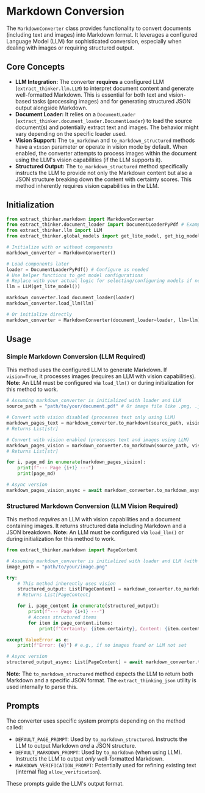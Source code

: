 # Markdown Conversion

The `MarkdownConverter` class provides functionality to convert documents (including text and images) into Markdown format. It leverages a configured Language Model (LLM) for sophisticated conversion, especially when dealing with images or requiring structured output.

## Core Concepts

- **LLM Integration:** The converter **requires** a configured LLM (`extract_thinker.llm.LLM`) to interpret document content and generate well-formatted Markdown. This is essential for both text and vision-based tasks (processing images) and for generating structured JSON output alongside Markdown.
- **Document Loader:** It relies on a `DocumentLoader` (`extract_thinker.document_loader.DocumentLoader`) to load the source document(s) and potentially extract text and images. The behavior might vary depending on the specific loader used.
- **Vision Support:** The `to_markdown` and `to_markdown_structured` methods have a `vision` parameter or operate in vision mode by default. When enabled, the converter attempts to process images within the document using the LLM's vision capabilities (if the LLM supports it).
- **Structured Output:** The `to_markdown_structured` method specifically instructs the LLM to provide not only the Markdown content but also a JSON structure breaking down the content with certainty scores. This method inherently requires vision capabilities in the LLM.

## Initialization

```python
from extract_thinker.markdown import MarkdownConverter
from extract_thinker.document_loader import DocumentLoaderPyPdf # Example loader
from extract_thinker.llm import LLM
from extract_thinker.global_models import get_lite_model, get_big_model # Helpers for model config

# Initialize with or without components
markdown_converter = MarkdownConverter()

# Load components later
loader = DocumentLoaderPyPdf() # Configure as needed
# Use helper functions to get model configurations
# Replace with your actual logic for selecting/configuring models if needed
llm = LLM(get_lite_model()) 

markdown_converter.load_document_loader(loader)
markdown_converter.load_llm(llm)

# Or initialize directly
markdown_converter = MarkdownConverter(document_loader=loader, llm=llm)
```

## Usage

### Simple Markdown Conversion (LLM Required)

This method uses the configured LLM to generate Markdown. If `vision=True`, it processes images (requires an LLM with vision capabilities). **Note:** An LLM must be configured via `load_llm()` or during initialization for this method to work.

```python
# Assuming markdown_converter is initialized with loader and LLM
source_path = "path/to/your/document.pdf" # Or image file like .png, .jpg

# Convert with vision disabled (processes text only using LLM)
markdown_pages_text = markdown_converter.to_markdown(source_path, vision=False) 
# Returns List[str]

# Convert with vision enabled (processes text and images using LLM)
markdown_pages_vision = markdown_converter.to_markdown(source_path, vision=True) 
# Returns List[str]

for i, page_md in enumerate(markdown_pages_vision):
    print(f"--- Page {i+1} ---")
    print(page_md)

# Async version
markdown_pages_vision_async = await markdown_converter.to_markdown_async(source_path, vision=True)
```

### Structured Markdown Conversion (LLM Vision Required)

This method *requires* an LLM with vision capabilities and a document containing images. It returns structured data including Markdown and a JSON breakdown. **Note:** An LLM must be configured via `load_llm()` or during initialization for this method to work.

```python
from extract_thinker.markdown import PageContent

# Assuming markdown_converter is initialized with loader and LLM (with vision)
image_path = "path/to/your/image.png" 

try:
    # This method inherently uses vision
    structured_output: List[PageContent] = markdown_converter.to_markdown_structured(image_path)
    # Returns List[PageContent]

    for i, page_content in enumerate(structured_output):
        print(f"--- Page {i+1} ---")
        # Access structured items
        for item in page_content.items:
            print(f"Certainty: {item.certainty}, Content: {item.content[:50]}...") # Print snippet

except ValueError as e:
    print(f"Error: {e}") # e.g., if no images found or LLM not set

# Async version
structured_output_async: List[PageContent] = await markdown_converter.to_markdown_structured_async(image_path)

```
**Note:** The `to_markdown_structured` method expects the LLM to return both Markdown and a specific JSON format. The `extract_thinking_json` utility is used internally to parse this.

## Prompts

The converter uses specific system prompts depending on the method called:
- `DEFAULT_PAGE_PROMPT`: Used by `to_markdown_structured`. Instructs the LLM to output Markdown *and* a JSON structure.
- `DEFAULT_MARKDOWN_PROMPT`: Used by `to_markdown` (when using LLM). Instructs the LLM to output *only* well-formatted Markdown.
- `MARKDOWN_VERIFICATION_PROMPT`: Potentially used for refining existing text (internal flag `allow_verification`).

These prompts guide the LLM's output format. 